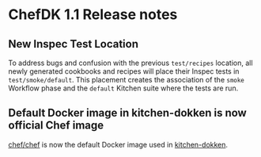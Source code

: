 # ChefDK 1.1 Release notes

## New Inspec Test Location
To address bugs and confusion with the previous `test/recipes` location, all newly generated
cookbooks and recipes will place their Inspec tests in `test/smoke/default`. This
placement creates the association of the `smoke` Workflow phase and the `default` Kitchen suite
where the tests are run.

## Default Docker image in kitchen-dokken is now official Chef image
[chef/chef](https://hub.docker.com/r/chef/chef) is now the default Docker
image used in [kitchen-dokken](https://github.com/someara/kitchen-dokken).
